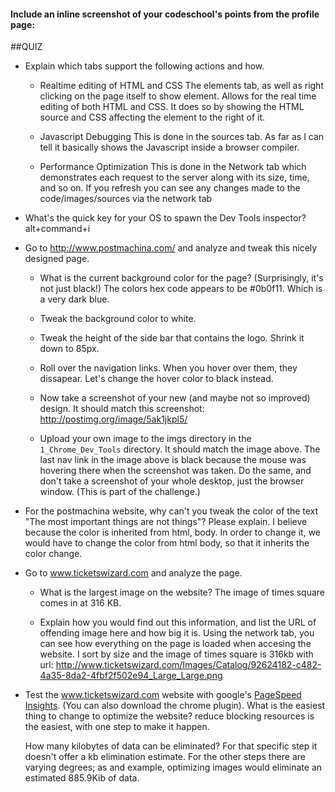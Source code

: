 #### Include an inline screenshot of your codeschool's points from the profile page:

<!-- Modify the Markdown to include your answers. Don't delete the questions! -->

##QUIZ
* Explain which tabs support the following actions and how.
  * Realtime editing of HTML and CSS 
      The elements tab, as well as right clicking on the page itself to show element.  Allows for the real time editing of both HTML and CSS.  It does so by showing the HTML source and CSS affecting the element to the right of it.

  * Javascript Debugging
      This is done in the sources tab.  As far as I can tell it basically shows the Javascript inside a browser compiler.

  * Performance Optimization 
      This is done in the Network tab which demonstrates each request to the server along with its size, time, and so on.  If you refresh you can see any changes made to the code/images/sources via the network tab
* What's the quick key for your OS to spawn the Dev Tools inspector?
alt+command+i

* Go to http://www.postmachina.com/ and analyze and tweak this nicely designed page.
  * What is the current background color for the page?  (Surprisingly, it's not just black!)
      The colors hex code appears to be #0b0f11.  Which is a very dark blue.

  * Tweak the background color to white.
  * Tweak the height of the side bar that contains the logo.  Shrink it down to 85px.
  * Roll over the navigation links.  When you hover over them, they dissapear.  Let's change the hover color to black instead.
  * Now take a screenshot of your new (and maybe not so improved) design.  It should match this screenshot: http://postimg.org/image/5ak1jkpl5/
  * Upload your own image to the imgs directory in the `1_Chrome_Dev_Tools` directory.  It should match the image above. The last nav link in the image above is black because the mouse was hovering there when the screenshot was taken. Do the same, and don't take a screenshot of your whole desktop, just the browser window. (This is part of the challenge.)

* For the postmachina website, why can't you tweak the color of the text "The most important things are not things"?  Please explain.
I believe because the color is inherited from  html, body. In order to change it, we would have to change the color from html body, so that it inherits the color change.

* Go to www.ticketswizard.com and analyze the page.  
  * What is the largest image on the website? 
  The image of times square comes in at 316 KB.

  * Explain how you would find out this information, and list the URL of offending image here and how big it is.
    Using the network tab, you can see how everything on the page is loaded when accesing the website.  I sort by size and the image of times square is 316kb with url: http://www.ticketswizard.com/Images/Catalog/92624182-c482-4a35-8da2-4fbf2f502e94_Large_Large.png

* Test the www.ticketswizard.com website with google's [PageSpeed Insights](http://www.ticketswizard.com/).  (You can also download the chrome plugin).  What is the easiest thing to change to optimize the website?
  reduce blocking resources is the easiest, with one step to make it happen.

  How many kilobytes of data can be eliminated?
For that specific step it doesn't offer a kb elimination estimate.  For the other steps there are varying degrees; as and example, optimizing images would eliminate an estimated 885.9Kib of data.